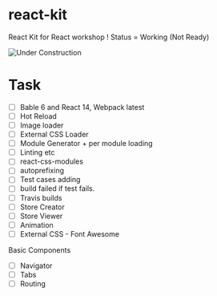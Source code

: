 # react-kit
React Kit for React workshop ! Status = Working (Not Ready)

![Under Construction](http://s29.postimg.org/71vwj0gef/under_Construction.gif)

# Task

- [ ] Bable 6 and React 14, Webpack latest
- [ ] Hot Reload
- [ ] Image loader
- [ ] External CSS Loader
- [ ] Module Generator + per module loading
- [ ] Linting etc
- [ ] react-css-modules
- [ ] autoprefixing
- [ ] Test cases adding
- [ ] build failed if test fails.
- [ ] Travis builds
- [ ] Store Creator
- [ ] Store Viewer
- [ ] Animation
- [ ] External CSS - Font Awesome

Basic Components

- [ ] Navigator
- [ ] Tabs
- [ ] Routing
